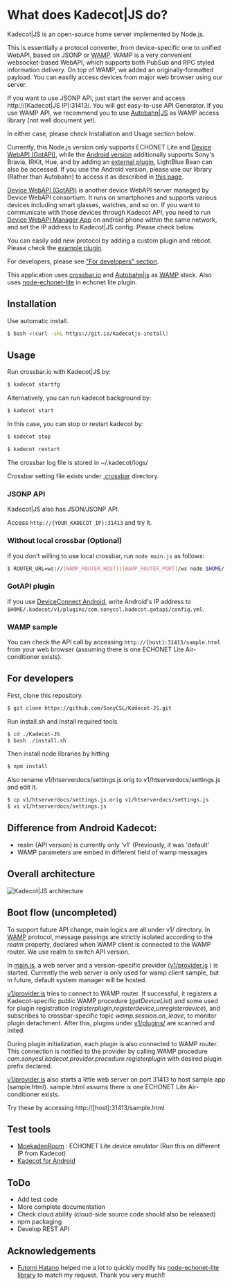 # What does Kadecot|JS do?

Kadecot|JS is an open-source home server implemented by Node.js.

This is essentially a protocol converter, from device-specific one to unified WebAPI, based on JSONP or [WAMP](http://wamp-proto.org/). WAMP is a very convenient websocket-based WebAPI, which supports both PubSub and RPC styled information delivery. On top of WAMP, we added an originally-formatted payload. You can easilly access devices from major web browser using our server.

If you want to use JSONP API, just start the server and access http://[Kadecot|JS IP]:31413/. You will get easy-to-use API Generator.
If you use WAMP API, we recommend you to use [Autobahn|JS](http://autobahn.ws/js/) as WAMP access library (not well document yet).

In either case, please check Installation and Usage section below.

Currently, this Node.js version only supports ECHONET Lite and [Device WebAPI (GotAPI)](http://en.device-webapi.org/), while the [Android version](https://play.google.com/store/apps/details?id=com.sonycsl.Kadecot) additionally supports Sony's Bravia, IRKit, Hue, and by adding an [external plugin](https://github.com/SonyCSL/LightblueBeanPlugin), LightBlue Bean can also be accessed. If you use the Android version, please use our library (Rather than Autobahn) to access it as described in [this page](http://kadecot.net/English/).

[Device WebAPI (GotAPI)](http://en.device-webapi.org/) is another device WebAPI server managed by Device WebAPI consortium. It runs on smartphones and supports various devices including smart glasses, watches, and so on. If you want to communicate with those devices through Kadecot API, you need to run [Device WebAPI Manager App](https://play.google.com/store/apps/details?id=org.deviceconnect.android.manager) on android phone within the same network, and set the IP address to Kadecot|JS config. Please check below.

You can easily add new protocol by adding a custom plugin and reboot. Please check the [example plugin](v1/plugins/com.sonycsl.kadecot.test/index.js).

For developers, please see ["For developers" section](#for-developers).

This application uses [crossbar.io](http://crossbar.io/docs/Installation-on-CentOS-and-RedHat/) and [Autobahn|js](http://autobahn.ws/js/) as [WAMP](http://wamp.ws) stack. Also uses [node-echonet-lite](https://www.npmjs.com/package/node-echonet-lite) in echonet lite plugin.

## Installation

Use automatic install.

```sh
$ bash <(curl -skL https://git.io/kadecotjs-install)
```

<!-- For Raspberry Pi, please follow the special instruction: http://crossbar.io/docs/Installation-on-RaspberryPi/ -->

## Usage

Run crossbar.io with Kadecot|JS by:

```sh
$ kadecot startfg
```

Alternatively, you can run kadecot background by:
```sh
$ kadecot start
```
In this case, you can stop or restart kadecot by:
```sh
$ kadecot stop
```
```sh
$ kadecot restart
```
The crossbar log file is stored in ~/.kadecot/logs/


Crossbar setting file exists under [.crossbar](.crossbar) directory.

<!--
start Kadecot main functionalities and plugins by:

```sh
node main.js
```
-->

### JSONP API

Kadecot|JS also has JSON/JSONP API.

Access `http://{YOUR_KADECOT_IP}:31413` and try it.

### Without local crossbar (Optional)

If you don't willing to use local crossbar, run `node main.js` as follows:

```sh
$ ROUTER_URL=ws://[WAMP_ROUTER_HOST]:[WAMP_ROUTER_PORT]/ws node $HOME/.kadecot/main.js
```

### GotAPI plugin

If you use [DeviceConnect Android], write Android's IP address to `$HOME/.kadecot/v1/plugins/com.sonycsl.kadecot.gotapi/config.yml`.

[DeviceConnect Android]: https://github.com/DeviceConnect/DeviceConnect-Android/blob/master/readme.ja.md

### WAMP sample

You can check the API call by accessing `http://[host]:31413/sample.html` from your web browser (assuming there is one ECHONET Lite Air-conditioner exists).

## For developers

First, clone this repository.
```sh
$ git clone https://github.com/SonyCSL/Kadecot-JS.git
```

Run install.sh and Install required tools.
```sh
$ cd ./Kadecot-JS
$ bash ./install.sh
```

Then install node libraries by hitting
```sh
$ npm install
```

Also rename v1/htserverdocs/settings.js.orig to v1/htserverdocs/settings.js and edit it.

```sh
$ cp v1/htserverdocs/settings.js.orig v1/htserverdocs/settings.js
$ vi v1/htserverdocs/settings.js
```

## Difference from Android Kadecot:

- realm (API version) is currently only 'v1' (Previously, it was 'default'
- WAMP parameters are embed in different field of wamp messages

## Overall architecture

![Kadecot|JS architecture](http://lifedesign.tech/wp-content/uploads/2016/08/KadecotJS-Architecture.png?0)

## Boot flow (uncompleted)
To support future API change, main logics are all under v1/ directory.
In [WAMP](http://wamp.ws) protocol, message passings are strictly isolated according to the *realm* property, declared when WAMP client is connected to the WAMP router. We use realm to switch API version.

In [main.js](main.js), a web server and a version-specific provider ([v1/provider.js](v1/provider.js) ) is started.
Currently the web server is only used for wamp client sample, but in future, default system manager will be hosted.

[v1/provider.js](v1/provider.js) tries to connect to WAMP router. If successful, it registers a Kadecot-specific public WAMP procedure (*getDeviceList*) and some used for plugin registration (*registerplugin*,*registerdevice*,*unregisterdevice*), and subscribes to crossbar-specific topic *wamp.session.on_leave*, to monitor plugin detachment.
After this, plugins under [v1/plugins/](v1/plugins/) are scanned and inited.

During plugin initialization, each plugin is also connected to WAMP router. This connection is notified to the provider by calling WAMP procedure *com.sonycsl.kadecot.provider.procedure.registerplugin* with desired plugin prefix declared.

[v1/provider.js](v1/provider.js) also starts a little web server on port 31413 to host sample app (sample.html).
sample.html assums there is one ECHONET Lite Air-conditioner exists.

Try these by accessing http://[host]:31413/sample.html

## Test tools
- [MoekadenRoom](http://kadecot.net/blog/1479/) : ECHONET Lite device emulator (Run this on different IP from Kadecot)
- [Kadecot for Android](https://play.google.com/store/apps/details?id=com.sonycsl.Kadecot)

## ToDo
- Add test code
- More complete documentation
- Check cloud ability (cloud-side source code should also be released)
- npm packaging
- Develop REST API

## Acknowledgements
- [Futomi Hatano](https://github.com/futomi) helped me a lot to quickly modify his [node-echonet-lite library](https://www.npmjs.com/package/node-echonet-lite) to match my request. Thank you very much!!
